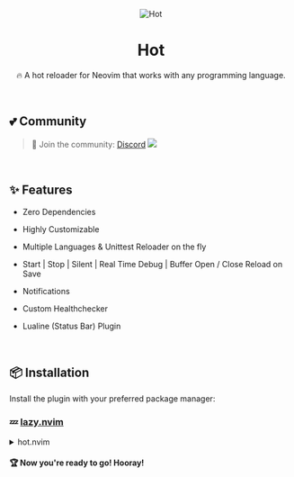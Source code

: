 <div align="center">

<p align="center">
  
  <img alt="Hot" src="https://sachinsenal0x64.github.io/picx-images-hosting/Background.92pxhcjiab.webp">
  
  <h1 align="center">Hot</h1>
  🔥 A hot reloader for Neovim that works with any programming language.
</p>

</div>

<br>

## 💕 Community

> 🍻 Join the community:  <a href="https://discord.gg/EbfftZ5Dd4">Discord</a>
> [![](https://cdn.statically.io/gh/sachinsenal0x64/picx-images-hosting@master/discord.72y8nlaw5mdc.webp)](https://discord.gg/EbfftZ5Dd4)

<br>

## ✨ Features

- Zero Dependencies
- Highly Customizable
- Multiple Languages & Unittest Reloader on the fly
- Start | Stop | Silent | Real Time Debug | Buffer Open / Close  Reload on Save
- Notifications
- Custom Healthchecker
- Lualine (Status Bar) Plugin

  <br>
  
## 📦 Installation

Install the plugin with your preferred package manager:

### 💤 [lazy.nvim](https://github.com/folke/lazy.nvim)

<details>
<summary>hot.nvim</summary>
  
```lua
    -- Enable Current directory 
    vim.opt.autochdir == true,

    {
        'sachinsenal0x64/hot.nvim',
        config = function()
          local opts = require('hot.params').opts
  
          -- Update the Lualine Status
          Reloader = opts.tweaks.default
          Reloader = '💤'
  
          Pattern = opts.tweaks.patterns
          Pattern = { '*.py', '*.go' }
  
          opts.tweaks.start = '🚀'
          opts.tweaks.stop = '💤'
          opts.tweaks.test = '🧪'
          opts.tweaks.test_done = '🧪.✅'
          opts.tweaks.test_fail = '🧪.❌'
  
          -- If the 'main.*' file doesn't exist, it will fall back to 'index.*'
          opts.tweaks.custom_file = 'index'
  
          -- Add Languages
          opts.set.languages.python = {
            cmd = 'python3',
            desc = 'Run Python file asynchronously',
            kill_desc = 'Kill the running Python file',
            emoji = '🐍',
            test = 'python -m unittest -v',
            ext = { '.py' },
          }
  
          opts.set.languages.go = {
            cmd = 'go run',
            desc = 'Run Go file asynchronously',
            kill_desc = 'Kill the running Go file',
            emoji = '🐹',
            test = 'go test',
            ext = { '.go' },
          }
  
          -- Thot Health Check
          vim.api.nvim_set_keymap('n', 'ho', '<Cmd>lua require("thot").check()<CR>', { noremap = true, silent = true })
  
          -- Keybinds
  
          -- Start
          vim.api.nvim_set_keymap('n', '<F3>', '<Cmd>lua require("hot").restart()<CR>', { noremap = true, silent = true })
          -- Silent
          vim.api.nvim_set_keymap('n', '<F4>', '<Cmd>lua require("hot").silent()<CR>', { noremap = true, silent = true })
          -- Stop
          vim.api.nvim_set_keymap('n', '<F5>', '<Cmd>lua require("hot").stop()<CR>', { noremap = true, silent = true })
          -- Test
          vim.api.nvim_set_keymap('n', '<F6>', '<Cmd>lua require("hot").test_restart()<CR>', { noremap = true, silent = true })
          -- Close Buffer
          vim.api.nvim_set_keymap('n', '<F8>', '<Cmd>lua require("hot").close_output_buffer()<CR>', { noremap = true, silent = true })
          -- Open Buffer
          vim.api.nvim_set_keymap('n', '<F7>', '<Cmd>lua require("hot").open_output_buffer()<CR>', { noremap = true, silent = true })
  
          -- Auto Reload on Save
  
          local save_group = vim.api.nvim_create_augroup('save_mapping', { clear = true })
          vim.api.nvim_create_autocmd('BufWritePost', {
            desc = 'Reloader',
            group = save_group,
            pattern = Pattern,
            callback = function()
              require('hot').silent()
            end,
          })
        end,
      },


```
</details>

#### 🏆 Now you're ready to go! Hooray!

